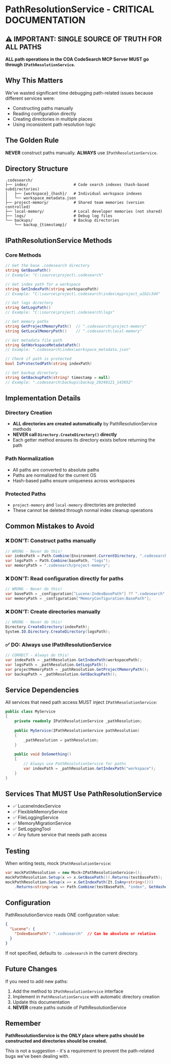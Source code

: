 # PathResolutionService - CRITICAL DOCUMENTATION

## ⚠️ IMPORTANT: SINGLE SOURCE OF TRUTH FOR ALL PATHS

**ALL path operations in the COA CodeSearch MCP Server MUST go through `IPathResolutionService`.**

## Why This Matters

We've wasted significant time debugging path-related issues because different services were:
- Constructing paths manually
- Reading configuration directly
- Creating directories in multiple places
- Using inconsistent path resolution logic

## The Golden Rule

**NEVER** construct paths manually. **ALWAYS** use `IPathResolutionService`.

## Directory Structure

```
.codesearch/
├── index/                    # Code search indexes (hash-based subdirectories)
│   ├── {workspace}_{hash}/   # Individual workspace indexes
│   └── workspace_metadata.json
├── project-memory/           # Shared team memories (version controlled)
├── local-memory/             # Local developer memories (not shared)
├── logs/                     # Debug log files
└── backups/                  # Backup directories
    └── backup_{timestamp}/
```

## IPathResolutionService Methods

### Core Methods

```csharp
// Get the base .codesearch directory
string GetBasePath()
// Example: "C:\source\project\.codesearch"

// Get index path for a workspace
string GetIndexPath(string workspacePath)
// Example: "C:\source\project\.codesearch\index\myproject_a1b2c3d4"

// Get logs directory
string GetLogsPath()
// Example: "C:\source\project\.codesearch\logs"

// Get memory paths
string GetProjectMemoryPath()  // ".codesearch\project-memory"
string GetLocalMemoryPath()    // ".codesearch\local-memory"

// Get metadata file path
string GetWorkspaceMetadataPath()
// Example: ".codesearch\index\workspace_metadata.json"

// Check if path is protected
bool IsProtectedPath(string indexPath)

// Get backup directory
string GetBackupPath(string? timestamp = null)
// Example: ".codesearch\backups\backup_20240121_143052"
```

## Implementation Details

### Directory Creation
- **ALL directories are created automatically** by PathResolutionService methods
- **NEVER call `Directory.CreateDirectory()` directly**
- Each getter method ensures its directory exists before returning the path

### Path Normalization
- All paths are converted to absolute paths
- Paths are normalized for the current OS
- Hash-based paths ensure uniqueness across workspaces

### Protected Paths
- `project-memory` and `local-memory` directories are protected
- These cannot be deleted through normal index cleanup operations

## Common Mistakes to Avoid

### ❌ DON'T: Construct paths manually
```csharp
// WRONG - Never do this!
var indexPath = Path.Combine(Environment.CurrentDirectory, ".codesearch", "index");
var logsPath = Path.Combine(basePath, "logs");
var memoryPath = ".codesearch/project-memory";
```

### ❌ DON'T: Read configuration directly for paths
```csharp
// WRONG - Never do this!
var basePath = _configuration["Lucene:IndexBasePath"] ?? ".codesearch";
var memoryPath = _configuration["MemoryConfiguration:BasePath"];
```

### ❌ DON'T: Create directories manually
```csharp
// WRONG - Never do this!
Directory.CreateDirectory(indexPath);
System.IO.Directory.CreateDirectory(logsPath);
```

### ✅ DO: Always use IPathResolutionService
```csharp
// CORRECT - Always do this!
var indexPath = _pathResolution.GetIndexPath(workspacePath);
var logsPath = _pathResolution.GetLogsPath();
var projectMemoryPath = _pathResolution.GetProjectMemoryPath();
var backupPath = _pathResolution.GetBackupPath();
```

## Service Dependencies

All services that need path access MUST inject `IPathResolutionService`:

```csharp
public class MyService
{
    private readonly IPathResolutionService _pathResolution;
    
    public MyService(IPathResolutionService pathResolution)
    {
        _pathResolution = pathResolution;
    }
    
    public void DoSomething()
    {
        // Always use PathResolutionService for paths
        var indexPath = _pathResolution.GetIndexPath("workspace");
    }
}
```

## Services That MUST Use PathResolutionService

- ✅ LuceneIndexService
- ✅ FlexibleMemoryService
- ✅ FileLoggingService
- ✅ MemoryMigrationService
- ✅ SetLoggingTool
- ✅ Any future service that needs path access

## Testing

When writing tests, mock `IPathResolutionService`:

```csharp
var mockPathResolution = new Mock<IPathResolutionService>();
mockPathResolution.Setup(x => x.GetBasePath()).Returns(testBasePath);
mockPathResolution.Setup(x => x.GetIndexPath(It.IsAny<string>()))
    .Returns<string>(ws => Path.Combine(testBasePath, "index", GetHashedName(ws)));
```

## Configuration

PathResolutionService reads ONE configuration value:
```json
{
  "Lucene": {
    "IndexBasePath": ".codesearch"  // Can be absolute or relative
  }
}
```

If not specified, defaults to `.codesearch` in the current directory.

## Future Changes

If you need to add new paths:
1. Add the method to `IPathResolutionService` interface
2. Implement in `PathResolutionService` with automatic directory creation
3. Update this documentation
4. **NEVER** create paths outside of PathResolutionService

## Remember

**PathResolutionService is the ONLY place where paths should be constructed and directories should be created.**

This is not a suggestion - it's a requirement to prevent the path-related bugs we've been dealing with.
